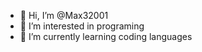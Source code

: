 - 👋 Hi, I’m @Max32001
- 👀 I’m interested in programing
- 🌱 I’m currently learning coding languages

<!---
Max32001/Max32001 is a ✨ special ✨ repository because its `README.md` (this file) appears on your GitHub profile.
You can click the Preview link to take a look at your changes.
--->
